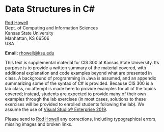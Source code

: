 # Data Structures in C#

[Rod Howell](/~rhowell/)  
Dept. of Computing and Information Sciences  
Kansas State University  
Manhattan, KS 66506  
USA

**Email:** [rhowell@ksu.edu](mailto:rhowell@ksu.edu)

This text is supplemental material for CIS 300 at Kansas State University. Its purpose is to provide a written summary of the material covered, with additional explanation and code examples beyond what are presented in class. A background of programming in Java is assumed, and an appendix summarizing some of the syntax of C# is provided. Because CIS 300 is a lab class, no attempt is made here to provide examples for all of the topics covered; instead, students are expected to provide many of their own examples through the lab exercises (in most cases, solutions to these exercises will be provided to enrolled students following the lab). We assume the use of [Visual Studio® Enterprise 2019](http://www.visualstudio.com/downloads/download-visual-studio-vs).

Please send to [Rod
Howell](mailto:rhowell@ksu.edu) any corrections, including
typographical errors, missing images and broken links.
